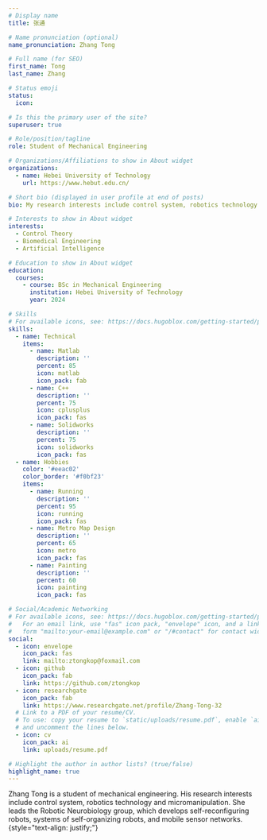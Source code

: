 ```yaml
---
# Display name
title: 张通

# Name pronunciation (optional)
name_pronunciation: Zhang Tong

# Full name (for SEO)
first_name: Tong
last_name: Zhang

# Status emoji
status:
  icon: 

# Is this the primary user of the site?
superuser: true

# Role/position/tagline
role: Student of Mechanical Engineering

# Organizations/Affiliations to show in About widget
organizations:
  - name: Hebei University of Technology
    url: https://www.hebut.edu.cn/

# Short bio (displayed in user profile at end of posts)
bio: My research interests include control system, robotics technology and micromanipulation.

# Interests to show in About widget
interests:
  - Control Theory
  - Biomedical Engineering
  - Artificial Intelligence

# Education to show in About widget
education:
  courses:
    - course: BSc in Mechanical Engineering
      institution: Hebei University of Technology
      year: 2024

# Skills
# For available icons, see: https://docs.hugoblox.com/getting-started/page-builder/#icons
skills:
  - name: Technical
    items:
      - name: Matlab
        description: ''
        percent: 85
        icon: matlab
        icon_pack: fab
      - name: C++
        description: ''
        percent: 75
        icon: cplusplus
        icon_pack: fas
      - name: Solidworks
        description: ''
        percent: 75
        icon: solidworks
        icon_pack: fas
  - name: Hobbies
    color: '#eeac02'
    color_border: '#f0bf23'
    items:
      - name: Running
        description: ''
        percent: 95
        icon: running
        icon_pack: fas
      - name: Metro Map Design
        description: ''
        percent: 65
        icon: metro
        icon_pack: fas
      - name: Painting
        description: ''
        percent: 60
        icon: painting
        icon_pack: fas

# Social/Academic Networking
# For available icons, see: https://docs.hugoblox.com/getting-started/page-builder/#icons
#   For an email link, use "fas" icon pack, "envelope" icon, and a link in the
#   form "mailto:your-email@example.com" or "/#contact" for contact widget.
social:
  - icon: envelope
    icon_pack: fas
    link: mailto:ztongkop@foxmail.com
  - icon: github
    icon_pack: fab
    link: https://github.com/ztongkop
  - icon: researchgate
    icon_pack: fab
    link: https://www.researchgate.net/profile/Zhang-Tong-32
  # Link to a PDF of your resume/CV.
  # To use: copy your resume to `static/uploads/resume.pdf`, enable `ai` icons in `params.yaml`,
  # and uncomment the lines below.
  - icon: cv
    icon_pack: ai
    link: uploads/resume.pdf

# Highlight the author in author lists? (true/false)
highlight_name: true
---
```


Zhang Tong is a student of mechanical engineering. His research interests include control system, robotics technology and micromanipulation. She leads the Robotic Neurobiology group, which develops self-reconfiguring robots, systems of self-organizing robots, and mobile sensor networks.
{style="text-align: justify;"}
